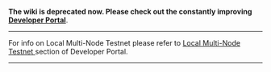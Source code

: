 **The wiki is deprecated now. Please check out the constantly improving [Developer Portal](http://developers.eos.io)**.

----

For info on Local Multi-Node Testnet please refer to [Local Multi-Node Testnet
](https://developers.eos.io/eosio-nodeos/docs/local-multi-node-testnet) section of Developer Portal.

----
